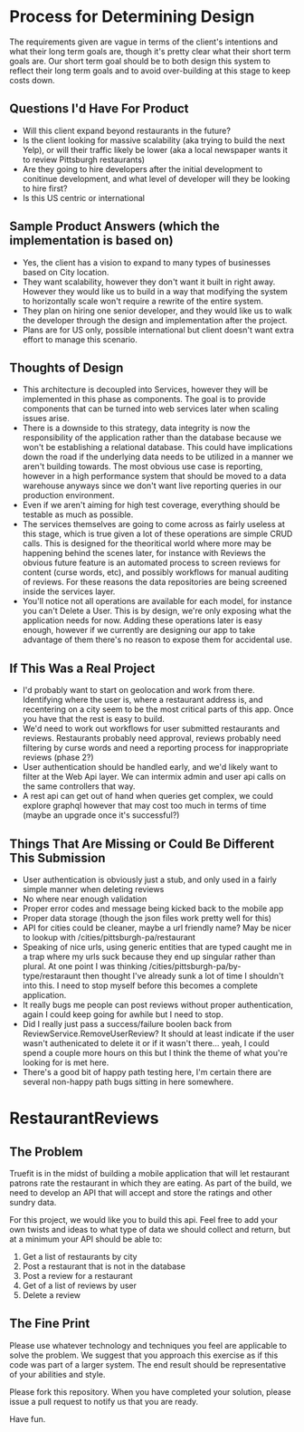 Process for Determining Design
=================
The requirements given are vague in terms of the client's intentions and what their long term goals are, though it's pretty clear what their short term goals are. Our short term goal should be to both design this system to reflect their long term goals and to avoid over-building at this stage to keep costs down.

Questions I'd Have For Product
--------------
* Will this client expand beyond restaurants in the future?
* Is the client looking for massive scalability (aka trying to build the next Yelp), or will their traffic likely be lower (aka a local newspaper wants it to review Pittsburgh restaurants)
* Are they going to hire developers after the initial development to conitinue development, and what level of developer will they be looking to hire first?
* Is this US centric or international

Sample Product Answers (which the implementation is based on)
--------------
* Yes, the client has a vision to expand to many types of businesses based on City location.
* They want scalability, however they don't want it built in right away. However they would like us to build in a way that modifying the system to horizontally scale won't require a rewrite of the entire system.
* They plan on hiring one senior developer, and they would like us to walk the developer through the design and implementation after the project.
* Plans are for US only, possible international but client doesn't want extra effort to manage this scenario.

Thoughts of Design
--------------
* This architecture is decoupled into Services, however they will be implemented in this phase as components. The goal is to provide components that can be turned into web services later when scaling issues arise.
* There is a downside to this strategy, data integrity is now the responsibility of the application rather than the database because we won't be establishing a relational database. This could have implications down the road if the underlying data needs to be utilized in a manner we aren't building towards. The most obvious use case is reporting, however in a high performance system that should be moved to a data warehouse anyways since we don't want live reporting queries in our production environment.
* Even if we aren't aiming for high test coverage, everything should be testable as much as possible.
* The services themselves are going to come across as fairly useless at this stage, which is true given a lot of these operations are simple CRUD calls. This is designed for the theoritical world where more may be happening behind the scenes later, for instance with Reviews the obvious future feature is an automated process to screen reviews for content (curse words, etc), and possibly workflows for manual auditing of reviews. For these reasons the data repositories are being screened inside the services layer.
* You'll notice not all operations are available for each model, for instance you can't Delete a User. This is by design, we're only exposing what the application needs for now. Adding these operations later is easy enough, however if we currently are designing our app to take advantage of them there's no reason to expose them for accidental use.

If This Was a Real Project
--------------
* I'd probably want to start on geolocation and work from there. Identifying where the user is, where a restaurant address is, and recentering on a city seem to be the most critical parts of this app. Once you have that the rest is easy to build.
* We'd need to work out workflows for user submitted restaurants and reviews. Restaurants probably need approval, reviews probably need filtering by curse words and need a reporting process for inappropriate reviews (phase 2?)
* User authentication should be handled early, and we'd likely want to filter at the Web Api layer. We can intermix admin and user api calls on the same controllers that way.
* A rest api can get out of hand when queries get complex, we could explore graphql however that may cost too much in terms of time (maybe an upgrade once it's successful?)

Things That Are Missing or Could Be Different This Submission
--------------
* User authentication is obviously just a stub, and only used in a fairly simple manner when deleting reviews
* No where near enough validation
* Proper error codes and message being kicked back to the mobile app
* Proper data storage (though the json files work pretty well for this)
* API for cities could be cleaner, maybe a url friendly name? May be nicer to lookup with /cities/pittsburgh-pa/restaurant
* Speaking of nice urls, using generic entities that are typed caught me in a trap where my urls suck because they end up singular rather than plural. At one point I was thinking /cities/pittsburgh-pa/by-type/restaraunt then thought I've already sunk a lot of time I shouldn't into this. I need to stop myself before this becomes a complete application.
* It really bugs me people can post reviews without proper authentication, again I could keep going for awhile but I need to stop.
* Did I really just pass a success/failure boolen back from ReviewService.RemoveUserReview? It should at least indicate if the user wasn't authenicated to delete it or if it wasn't there... yeah, I could spend a couple more hours on this but I think the theme of what you're looking for is met here.
* There's a good bit of happy path testing here, I'm certain there are several non-happy path bugs sitting in here somewhere.

RestaurantReviews
=================

The Problem
--------------
Truefit is in the midst of building a mobile application that will let restaurant patrons rate the restaurant in which they are eating. As part of the build, we need to develop an API that will accept and store the ratings and other sundry data. 

For this project, we would like you to build this api. Feel free to add your own twists and ideas to what type of data we should collect and return, but at a minimum your API should be able to:

1. Get a list of restaurants by city
2. Post a restaurant that is not in the database
3. Post a review for a restaurant
4. Get of a list of reviews by user
5. Delete a review

The Fine Print
--------------
Please use whatever technology and techniques you feel are applicable to solve the problem. We suggest that you approach this exercise as if this code was part of a larger system. The end result should be representative of your abilities and style.

Please fork this repository. When you have completed your solution, please issue a pull request to notify us that you are ready.

Have fun.
